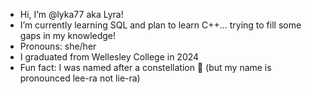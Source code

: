- Hi, I’m @lyka77 aka Lyra!
- I’m currently learning SQL and plan to learn C++... trying to fill some gaps in my knowledge!
- Pronouns: she/her
- I graduated from Wellesley College in 2024
- Fun fact: I was named after a constellation 💫 (but my name is pronounced lee-ra not lie-ra)


<!---
lyka77/lyka77 is a ✨ special ✨ repository because its `README.md` (this file) appears on your GitHub profile.
You can click the Preview link to take a look at your changes.
--->
